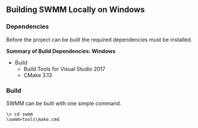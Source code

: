 <!---
   Build.md

   Created: Dec 2, 2019
   Updated:

   Author: Michael E. Tryby
           US EPA - ORD/CESER
--->


## Building SWMM Locally on Windows


### Dependencies

Before the project can be built the required dependencies must be installed.

**Summary of Build Dependencies: Windows**

  - Build
      - Build Tools for Visual Studio 2017
      - CMake 3.13


### Build

SWMM can be built with one simple command.
```
\> cd swmm
\swmm>tools\make.cmd
```
